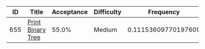 |ID|Title|Acceptance|Difficulty|Frequency|
|----|-----|----|---|---|
|655|[Print Binary Tree]( https://leetcode.com/problems/print-binary-tree)|55.0%|Medium|0.11153609770197609|
